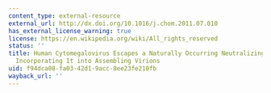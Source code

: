 ```yaml
---
content_type: external-resource
external_url: http://dx.doi.org/10.1016/j.chom.2011.07.010
has_external_license_warning: true
license: https://en.wikipedia.org/wiki/All_rights_reserved
status: ''
title: Human Cytomegalovirus Escapes a Naturally Occurring Neutralizing Antibody by
  Incorporating It into Assembling Virions
uid: f94dca08-fa03-42d1-9acc-8ee23fe210fb
wayback_url: ''
---
```

